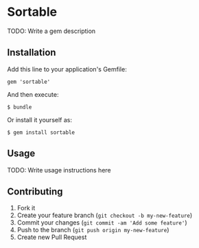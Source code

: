 # Sortable

TODO: Write a gem description

## Installation

Add this line to your application's Gemfile:

    gem 'sortable'

And then execute:

    $ bundle

Or install it yourself as:

    $ gem install sortable

## Usage

TODO: Write usage instructions here

## Contributing

1. Fork it
2. Create your feature branch (`git checkout -b my-new-feature`)
3. Commit your changes (`git commit -am 'Add some feature'`)
4. Push to the branch (`git push origin my-new-feature`)
5. Create new Pull Request
